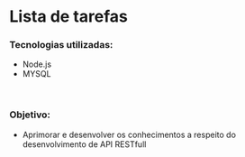 # Lista de tarefas

### Tecnologias utilizadas:

<ul>
  <li>Node.js</li>
  <li>MYSQL</li>
</ul>

<br>

### Objetivo:
<ul>
  <li>Aprimorar e desenvolver os conhecimentos a respeito do desenvolvimento de API RESTfull</li>
</ul>
